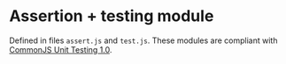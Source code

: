 # Assertion + testing module #

Defined in files `assert.js` and `test.js`. These modules are compliant with [CommonJS Unit Testing 1.0](http://wiki.commonjs.org/wiki/Unit_Testing/1.0).